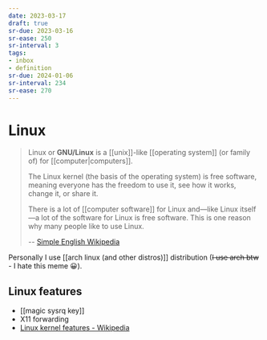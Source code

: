 ```yaml
---
date: 2023-03-17
draft: true
sr-due: 2023-03-16
sr-ease: 250
sr-interval: 3
tags:
- inbox
- definition
sr-due: 2024-01-06
sr-interval: 234
sr-ease: 270
---
```


# Linux

> Linux or **GNU/Linux** is a [[unix]]-like
> [[operating system]] (or family of) for
> [[computer|computers]].
>
> The Linux kernel (the basis of the operating system) is free software, meaning
> everyone has the freedom to use it, see how it works, change it, or share it.
>
> There is a lot of [[computer software]] for Linux and—like Linux
> itself—a lot of the software for Linux is free software. This is one reason
> why many people like to use Linux.
>
> -- [Simple English Wikipedia](https://simple.wikipedia.org/wiki/Linux)

Personally I use [[arch linux (and other distros)]] distribution (~~I use arch btw~~ -
I hate this meme 😀).

## Linux features

- [[magic sysrq key]]
- X11 forwarding
- [Linux kernel features - Wikipedia](https://en.wikipedia.org/wiki/Category:Linux_kernel_features)
